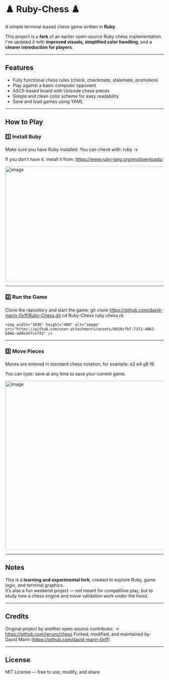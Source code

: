 # ♟️ Ruby-Chess ♟️

A simple terminal-based chess game written in **Ruby**.

This project is a **fork** of an earlier open-source Ruby chess implementation.  
I’ve updated it with **improved visuals, simplified color handling**, and a **clearer introduction for players**.

---

## Features

- Fully functional chess rules (check, checkmate, stalemate, promotion)
- Play against a basic computer opponent
- ASCII-based board with Unicode chess pieces
- Simple and clean color scheme for easy readability
- Save and load games using YAML

---

## How to Play

### 1️⃣ Install Ruby  
Make sure you have Ruby installed. You can check with:
    ruby -v

If you don’t have it, install it from:
    https://www.ruby-lang.org/en/downloads/

<img width="922" height="365" alt="image" src="https://github.com/user-attachments/assets/afce8ddc-78db-4642-880b-402b073c10c0" />


---

### 2️⃣ Run the Game
Clone the repository and start the game:
    git clone https://github.com/david-marin-0xff/Ruby-Chess.git
    cd Ruby-Chess
    ruby chess.rb

    <img width="1036" height="408" alt="image" src="https://github.com/user-attachments/assets/8020cfbf-7372-4862-b9db-4d9e247cef33" />


---

### 3️⃣ Move Pieces
Moves are entered in standard chess notation, for example:
    e2 e4
    g8 f6

You can type:
    save
at any time to save your current game.

<img width="822" height="535" alt="image" src="https://github.com/user-attachments/assets/70ec0d34-3692-4fec-a4f6-1185184d6d55" />


---

## Notes

This is a **learning and experimental fork**, created to explore Ruby, game logic, and terminal graphics.  
It’s also a fun weekend project — not meant for competitive play, but to study how a chess engine and move validation work under the hood.

---

## Credits

Original project by another open-source contributor. → https://github.com/reruns/chess 
Forked, modified, and maintained by:
    David Marín (https://github.com/david-marin-0xff)

---

## License

MIT License — free to use, modify, and share.
